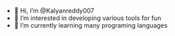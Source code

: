 - 👋 Hi, I’m @Kalyanreddy007
- 👀 I’m interested in developing various tools for fun
- 🌱 I’m currently learning many programing languages


<!---
Kalyanreddy007/Kalyanreddy007 is a ✨ special ✨ repository because its `README.md` (this file) appears on your GitHub profile.
You can click the Preview link to take a look at your changes.
--->
